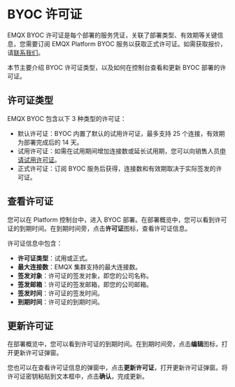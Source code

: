 # BYOC 许可证

EMQX BYOC 许可证是每个部署的服务凭证，关联了部署类型、有效期等关键信息，您需要订阅 EMQX Platform BYOC 服务以获取正式许可证。如需获取报价，请[联系我们](https://www.emqx.com/zh/contact?product=cloud&productEdition=BYOC&pageType=getQuotes)。

本节主要介绍 BYOC 许可证类型，以及如何在控制台查看和更新 BYOC 部署的许可证。

## 许可证类型

EMQX BYOC 包含以下 3 种类型的许可证：

- 默认许可证：BYOC 内置了默认的试用许可证，最多支持 25 个连接，有效期为部署完成后的 14 天。
- 试用许可证：如需在试用期间增加连接数或延长试用期，您可以向销售人员[申请试用许可证](https://www.emqx.com/zh/contact?product=cloud&productEdition=BYOC&pageType=applyLicense)。
- 正式许可证：订阅 BYOC 服务后获得，连接数和有效期取决于实际签发的许可证。

## 查看许可证

您可以在 Platform 控制台中，进入 BYOC 部署。在部署概览中，您可以看到许可证的到期时间。在到期时间旁，点击**许可证**图标，查看许可证信息。

许可证信息中包含：

- **许可证类型**：试用或正式。
- **最大连接数**：EMQX 集群支持的最大连接数。
- **签发对象**：许可证的签发对象，即您的公司名称。
- **签发邮箱**：许可证的签发邮箱，即您的公司邮箱。
- **签发时间**：许可证的签发时间。
- **到期时间**：许可证的到期时间。

## 更新许可证

在部署概览中，您可以看到许可证的到期时间。在到期时间旁，点击**编辑**图标，打开更新许可证弹窗。

您也可以在查看许可证信息的弹窗中，点击**更新许可证**，打开更新许可证弹窗。将许可证密钥粘贴到文本框中，点击**确认**，完成更新。
